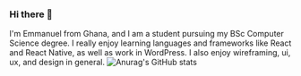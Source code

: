 ### Hi there 👋

I'm Emmanuel from Ghana, and I am a student pursuing my BSc Computer Science degree. I really enjoy learning languages and frameworks like React and React Native, as well as work in WordPress.
I also enjoy wireframing, ui, ux,
and design in general. 
![Anurag's GitHub stats](https://github-readme-stats.vercel.app/api?username=anuraghazra&show_icons=true&theme=transparent)
